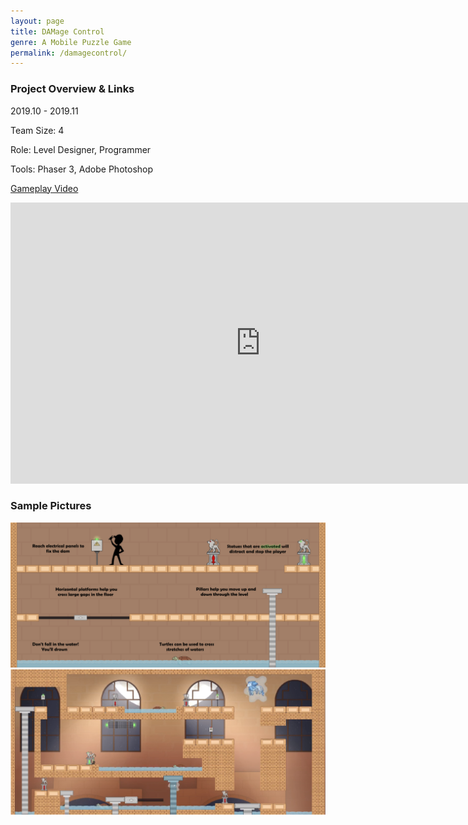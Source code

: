 ```yaml
---
layout: page
title: DAMage Control
genre: A Mobile Puzzle Game
permalink: /damagecontrol/
---
```


### Project Overview & Links

2019.10 - 2019.11

Team Size: 4

Role: Level Designer, Programmer

Tools: Phaser 3, Adobe Photoshop

[Gameplay Video](https://www.youtube.com/watch?v=oPe8F7txhFM&feature=youtu.be)

<div class="w3-container w3-center">
    <iframe width="800" height="450" src="https://www.youtube.com/embed/oPe8F7txhFM" frameborder="0" allow="accelerometer; autoplay; clipboard-write; encrypted-media; gyroscope; picture-in-picture" allowfullscreen></iframe>
</div>

### Sample Pictures

<div class="w3-container w3-center">
    <img src="/img/DC.png" alt="1" class="center" width="800"/>
</div>

<div class="w3-container w3-center">
    <img src="/img/DC2.png" alt="1" class="center" width="800"/>
</div>
